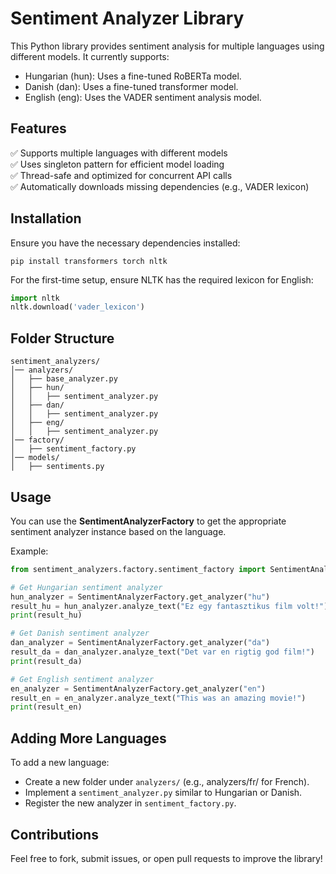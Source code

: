 
# Sentiment Analyzer Library

This Python library provides sentiment analysis for multiple languages using different models. It currently supports:

- Hungarian (hun): Uses a fine-tuned RoBERTa model.
- Danish (dan): Uses a fine-tuned transformer model.
- English (eng): Uses the VADER sentiment analysis model.

## Features

✅ Supports multiple languages with different models  
✅ Uses singleton pattern for efficient model loading  
✅ Thread-safe and optimized for concurrent API calls  
✅ Automatically downloads missing dependencies (e.g., VADER lexicon)

## Installation
Ensure you have the necessary dependencies installed:
```commandline
pip install transformers torch nltk
```
For the first-time setup, ensure NLTK has the required lexicon for English:
```python
import nltk
nltk.download('vader_lexicon')
```

## Folder Structure
```easycode
sentiment_analyzers/
│── analyzers/
│   ├── base_analyzer.py
│   ├── hun/
│   │   ├── sentiment_analyzer.py
│   ├── dan/
│   │   ├── sentiment_analyzer.py
│   ├── eng/
│   │   ├── sentiment_analyzer.py
│── factory/
│   ├── sentiment_factory.py
│── models/
│   ├── sentiments.py
```

## Usage
You can use the **SentimentAnalyzerFactory** to get the appropriate sentiment analyzer instance based on the language.

Example:
```python
from sentiment_analyzers.factory.sentiment_factory import SentimentAnalyzerFactory

# Get Hungarian sentiment analyzer
hun_analyzer = SentimentAnalyzerFactory.get_analyzer("hu")
result_hu = hun_analyzer.analyze_text("Ez egy fantasztikus film volt!")
print(result_hu)

# Get Danish sentiment analyzer
dan_analyzer = SentimentAnalyzerFactory.get_analyzer("da")
result_da = dan_analyzer.analyze_text("Det var en rigtig god film!")
print(result_da)

# Get English sentiment analyzer
en_analyzer = SentimentAnalyzerFactory.get_analyzer("en")
result_en = en_analyzer.analyze_text("This was an amazing movie!")
print(result_en)
```

## Adding More Languages

To add a new language:
- Create a new folder under ```analyzers/``` (e.g., analyzers/fr/ for French).
- Implement a ```sentiment_analyzer.py``` similar to Hungarian or Danish.
- Register the new analyzer in ```sentiment_factory.py```.


## Contributions

Feel free to fork, submit issues, or open pull requests to improve the library!